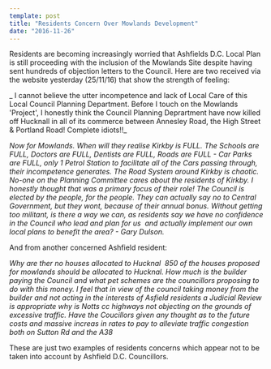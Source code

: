 ```yaml
---
template: post
title: "Residents Concern Over Mowlands Development"
date: "2016-11-26"
---
```


Residents are becoming increasingly worried that Ashfields D.C. Local Plan is still proceeding with the inclusion of the Mowlands Site despite having sent hundreds of objection letters to the Council. Here are two received via the website yesterday (25/11/16) that show the strength of feeling:

_ I cannot believe the utter incompetence and lack of Local Care of this Local Council Planning Department. Before I touch on the Mowlands 'Project', I honestly think the Council Planning Deprartment have now killed off Hucknall in all of its commerce between Annesley Road, the High Street & Portland Road! Complete idiots!!_

_Now for Mowlands. When will they realise Kirkby is FULL. The Schools are FULL, Doctors are FULL, Dentists are FULL, Roads are FULL - Car Parks are FULL, only 1 Petrol Station to facilitate all of the Cars passing through, their incompetence generates. The Road System around Kirkby is chaotic. No-one on the Planning Committee cares about the residents of Kirkby. I honestly thought that was a primary focus of their role! The Council is elected by the people, for the people. They can actually say no to Central Government, but they wont, because of their annual bonus. Without getting too militant, is there a way we can, as residents say we have no confidence in the Council who lead and plan for us  and actually implement our own local plans to benefit the area? - Gary Dulson._

And from another concerned Ashfield resident:

_Why are ther no houses allocated to Hucknal  850 of the houses proposed for mowlands should be allocated to Hucknal. How much is the builder paying the Council and what pet schemes are the councillors proposing to do with this money. I feel that in view of the council taking money from the builder and not acting in the interests of Asfield residents a Judicial Review is appropriate why is Notts cc highways not objecting on the grounds of excessive traffic. Have the Coucillors given any thought as to the future costs and massive increas in rates to pay to alleviate traffic congestion both on Sutton Rd and the A38_

These are just two examples of residents concerns which appear not to be taken into account by Ashfield D.C. Councillors.

